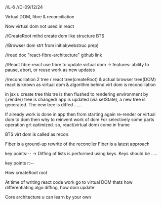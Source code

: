 //L-6
//D-09/12/24

Virtual DOM, fibre & reconciliation


Now virtual dom not used in react


//CreateRoot mthd create dom like structure BTS

//Browser dom strt from initial(webstruc prep)

//read doc "react-fibre-architecture" github link


//React fibre
react use fibre to update virtual dom
-> features:
   ability to pause, abort, or reuse work as new updates


//reconciliation
2 tree r react tree(createRoot) & actual browser tree(DOM)
react is known as virtual dom & algorithm behind virt dom is reconciliation

in jsx u create tree this tre is then flushed to rendering environment by (.render)
tree is changed/ app is updated (via setState), a new tree is generated. The new tree is diffed ......

If already work is done in app then from starting again re-render or virtual dom to dom then why to reinvent work of dom
For selectively some parts operation grt optimized. so, react(virtual dom) come in frame

BTS virt dom is called as recon.


Fiber is a ground-up rewrite of the reconciler
Fiber is a latest approach


key points:--
-> Diffing of lists is performed using keys. Keys should be .....



key points r:--

How createRoot root

At time of writing react code work go to virtual DOM thats how differentiating algo diffing, how dom update

Core architecture u can learn by your own
